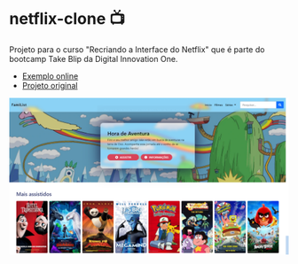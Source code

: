 # netflix-clone 📺
Projeto para o curso "Recriando a Interface do Netflix" que é parte do bootcamp Take Blip da Digital Innovation One.

 - [Exemplo online](https://srtazuzza.github.io/netflix-clone/)
 - [Projeto original](https://github.com/felipeAguiarCode/netflix-clone)

![image](img/Example.png)
